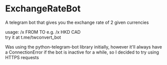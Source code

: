 # ExchangeRateBot
A telegram bot that gives you the exchange rate of 2 given currencies

usage: /x FROM TO e.g. /x HKD CAD \
try it at t.me/twconvert_bot

Was using the python-telegram-bot library initially, however it'll always have a ConnectionError if the bot is inactive for a while, so I decided to try using HTTPS requests
